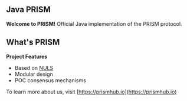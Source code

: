 ## Java PRISM
**Welcome to PRISM!** Official Java implementation of the PRISM protocol.

## What's PRISM


**Project Features**

- Based on [NULS](https://nuls.io)
- Modular design
- POC consensus mechanisms

To learn more about us, visit [https://prismhub.io](https://prismhub.io)


